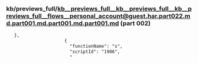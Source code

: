 ### kb/previews_full/kb__previews_full__kb__previews_full__kb__previews_full__flows__personal_account@guest.har.part022.md.part001.md.part001.md.part001.md (part 002)

```md
   },
                      {
                        "functionName": "s",
                        "scriptId": "1906",
                        "
```

```
